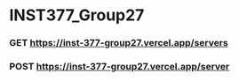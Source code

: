 # INST377_Group27

### GET https://inst-377-group27.vercel.app/servers
### POST https://inst-377-group27.vercel.app/server
